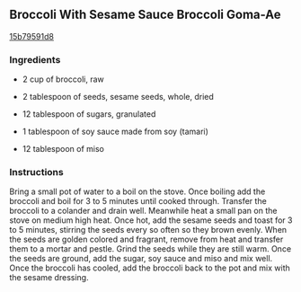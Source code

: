 ## Broccoli With Sesame Sauce Broccoli Goma-Ae

[15b79591d8](http://www.food.com/recipe/broccoli-with-sesame-sauce-broccoli-goma-ae-505016)

### Ingredients

 - 2 cup of broccoli, raw

 - 2 tablespoon of seeds, sesame seeds, whole, dried

 - 12 tablespoon of sugars, granulated

 - 1 tablespoon of soy sauce made from soy (tamari)

 - 12 tablespoon of miso

### Instructions

Bring a small pot of water to a boil on the stove. Once boiling add the broccoli and boil for 3 to 5 minutes until cooked through. Transfer the broccoli to a colander and drain well. Meanwhile heat a small pan on the stove on medium high heat. Once hot, add the sesame seeds and toast for 3 to 5 minutes, stirring the seeds every so often so they brown evenly. When the seeds are golden colored and fragrant, remove from heat and transfer them to a mortar and pestle. Grind the seeds while they are still warm. Once the seeds are ground, add the sugar, soy sauce and miso and mix well. Once the broccoli has cooled, add the broccoli back to the pot and mix with the sesame dressing.